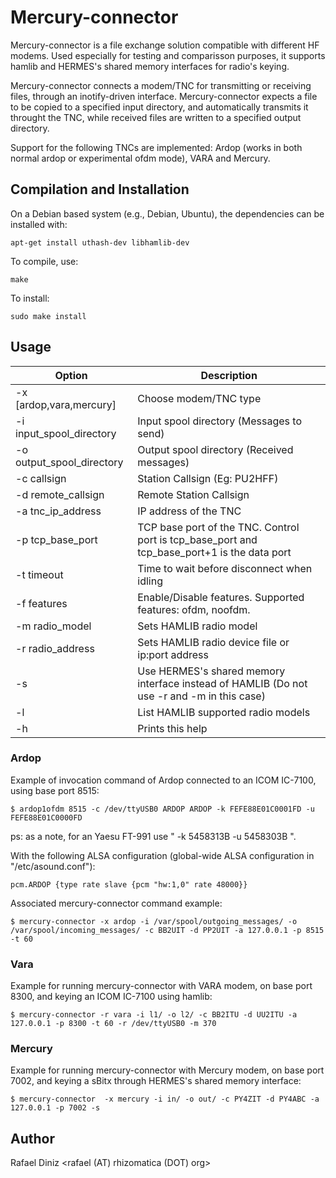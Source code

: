 # Mercury-connector

  Mercury-connector is a file exchange solution compatible with different
  HF modems. Used especially for testing and comparisson purposes, it supports
  hamlib and HERMES's shared memory interfaces for radio's keying.

  Mercury-connector connects a modem/TNC for transmitting or receiving files,
  through an inotify-driven interface. Mercury-connector expects a file to be
  copied to a specified input directory, and automatically transmits it throught the TNC, 
  while received files are written to a specified output directory.

  Support for the following TNCs are implemented: Ardop (works
  in both normal ardop or experimental ofdm mode), VARA and Mercury.

## Compilation and Installation

On a Debian based system (e.g., Debian, Ubuntu), the dependencies can be installed with:

```
apt-get install uthash-dev libhamlib-dev
```

To compile, use:

```
make
```

To install:

```
sudo make install
```

## Usage

| Option                    | Description                                                                                  |
|---------------------------|----------------------------------------------------------------------------------------------|
| -x [ardop,vara,mercury]   | Choose modem/TNC type                                                                        |
| -i input_spool_directory  | Input spool directory (Messages to send)                                                     |
| -o output_spool_directory | Output spool directory (Received messages)                                                   |
| -c callsign               | Station Callsign (Eg: PU2HFF)                                                                |
| -d remote_callsign        | Remote Station Callsign                                                                      |
| -a tnc_ip_address         | IP address of the TNC                                                                        |
| -p tcp_base_port          | TCP base port of the TNC. Control port is tcp_base_port and tcp_base_port+1 is the data port |
| -t timeout                | Time to wait before disconnect when idling                                                   |
| -f features               | Enable/Disable features. Supported features: ofdm, noofdm.                                   |
| -m radio_model            | Sets HAMLIB radio model                                                                      |
| -r radio_address          | Sets HAMLIB radio device file or ip:port address                                             |
| -s                        | Use HERMES's shared memory interface instead of HAMLIB (Do not use -r and -m in this case)   |
| -l                        | List HAMLIB supported radio models                                                           |
| -h                        | Prints this help                                                                             |

### Ardop

Example of invocation command of Ardop connected to an ICOM IC-7100, using base port 8515:

    $ ardop1ofdm 8515 -c /dev/ttyUSB0 ARDOP ARDOP -k FEFE88E01C0001FD -u FEFE88E01C0000FD

ps: as a note, for an Yaesu FT-991 use " -k 5458313B -u 5458303B ".

With the following ALSA configuration (global-wide ALSA configuration in "/etc/asound.conf"): 

    pcm.ARDOP {type rate slave {pcm "hw:1,0" rate 48000}}

Associated mercury-connector command example:

    $ mercury-connector -x ardop -i /var/spool/outgoing_messages/ -o /var/spool/incoming_messages/ -c BB2UIT -d PP2UIT -a 127.0.0.1 -p 8515 -t 60

### Vara

Example for running mercury-connector with VARA modem, on base port 8300, and keying an ICOM IC-7100 using hamlib:

    $ mercury-connector -r vara -i l1/ -o l2/ -c BB2ITU -d UU2ITU -a 127.0.0.1 -p 8300 -t 60 -r /dev/ttyUSB0 -m 370

### Mercury

Example for running mercury-connector with Mercury modem, on base port 7002, and keying a sBitx through HERMES's shared memory interface:

    $ mercury-connector  -x mercury -i in/ -o out/ -c PY4ZIT -d PY4ABC -a 127.0.0.1 -p 7002 -s

## Author

Rafael Diniz <rafael (AT) rhizomatica (DOT) org>
